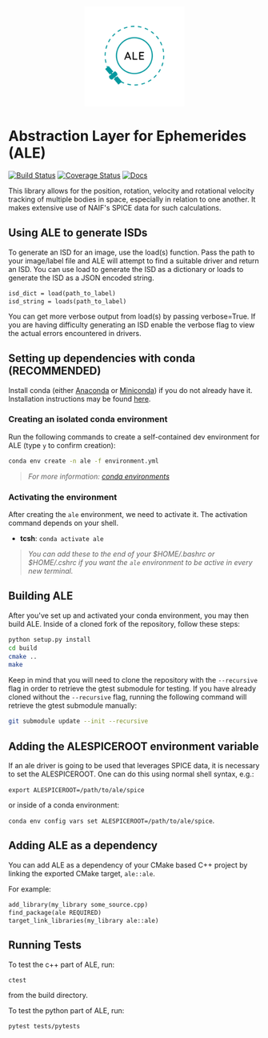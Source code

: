 <p align="center">
  <img src="docs/ALE_Logo.svg" alt="ALE" width=200> 
</p>

# Abstraction Layer for Ephemerides (ALE)
[![Build Status](https://travis-ci.org/USGS-Astrogeology/ale.svg?branch=master)](https://travis-ci.org/USGS-Astrogeology/ale)
[![Coverage Status](https://coveralls.io/repos/github/USGS-Astrogeology/ale/badge.svg?branch=master)](https://coveralls.io/github/USGS-Astrogeology/ale?branch=master)
[![Docs](https://readthedocs.org/projects/ale/badge/?version=latest)](https://ale.readthedocs.io/en/latest/?badge=latest)



This library allows for the position, rotation, velocity and rotational velocity tracking of
multiple bodies in space, especially in relation to one another. It makes extensive use of NAIF's
SPICE data for such calculations.

## Using ALE to generate ISDs

To generate an ISD for an image, use the load(s) function. Pass the path to your image/label file and ALE will attempt to find a suitable driver and return an ISD. You can use load to generate the ISD as a dictionary or loads to generate the ISD as a JSON encoded string.

```
isd_dict = load(path_to_label)
isd_string = loads(path_to_label)
```

You can get more verbose output from load(s) by passing verbose=True. If you are having difficulty generating an ISD enable the verbose flag to view the actual errors encountered in drivers.

## Setting up dependencies with conda (RECOMMENDED)

Install conda (either [Anaconda](https://www.anaconda.com/download/#linux) or
[Miniconda](https://conda.io/miniconda.html)) if you do not already have it. Installation
instructions may be found [here](https://conda.io/docs/user-guide/install/index.html).

### Creating an isolated conda environment
Run the following commands to create a self-contained dev environment for ALE (type `y` to confirm creation):
```bash
conda env create -n ale -f environment.yml
```
> *For more information: [conda environments](https://conda.io/docs/user-guide/tasks/manage-environments.html)*

### Activating the environment
After creating the `ale` environment, we need to activate it. The activation command depends on your shell.
* **tcsh**: `conda activate ale`
> *You can add these to the end of your $HOME/.bashrc or $HOME/.cshrc if you want the `ale` environment to be active in every new terminal.*

## Building ALE
After you've set up and activated your conda environment, you may then build ALE. Inside
of a cloned fork of the repository, follow these steps:

```bash
python setup.py install
cd build
cmake ..
make
```

Keep in mind that you will need to clone the repository with the `--recursive` flag in order to
retrieve the gtest submodule for testing. If you have already cloned without the `--recursive` flag,
running the following command will retrieve the gtest submodule manually:
```bash
git submodule update --init --recursive
```

## Adding the ALESPICEROOT environment variable
If an ale driver is going to be used that leverages SPICE data, it is necessary to set the ALESPICEROOT. One can do this using normal shell syntax, e.g.:

`export ALESPICEROOT=/path/to/ale/spice`

or inside of a conda environment:

`conda env config vars set ALESPICEROOT=/path/to/ale/spice`.
## Adding ALE as a dependency

You can add ALE as a dependency of your CMake based C++ project by linking the exported CMake target, `ale::ale`.

For example:

```
add_library(my_library some_source.cpp)
find_package(ale REQUIRED)
target_link_libraries(my_library ale::ale)
```

## Running Tests

To test the c++ part of ALE, run:

```
ctest
```
from the build directory. 

To test the python part of ALE, run:

```
pytest tests/pytests
```
